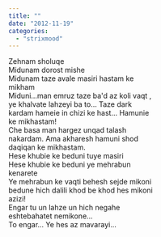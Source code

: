 ```yaml
---
title: ""
date: "2012-11-19"
categories: 
  - "strixmood"
---
```


  
Zehnam sholuqe  
Midunam dorost mishe  
Midunam taze avale masiri hastam ke  
mikham  
Miduni...man emruz taze ba'd az koli vaqt ,  
ye khalvate lahzeyi ba to... Taze dark  
kardam hameie in chizi ke hast... Hamunie  
ke mikhastam!  
Che basa man hargez unqad talash  
nakardam. Ama akharesh hamuni shod  
daqiqan ke mikhastam.  
Hese khubie ke beduni tuye masiri  
Hese khubie ke beduni ye mehrabun  
kenarete  
Ye mehrabun ke vaqti behesh sejde mikoni  
bedune hich dalili khod be khod hes mikoni  
azizi!  
Engar tu un lahze un hich negahe  
eshtebahatet nemikone...  
To engar... Ye hes az mavarayi...
